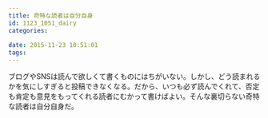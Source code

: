 ```yaml
---
title: 奇特な読者は自分自身
id: 1123_1051_dairy
categories:
   
date: 2015-11-23 10:51:01
tags:
---
```


ブログやSNSは読んで欲しくて書くものにはちがいない。しかし、どう読まれるかを気にしすぎると投稿できなくなる。だから、いつも必ず読んでくれて、否定も肯定も意見をもってくれる読者にむかって書けばよい。そんな裏切らない奇特な読者は自分自身だ。